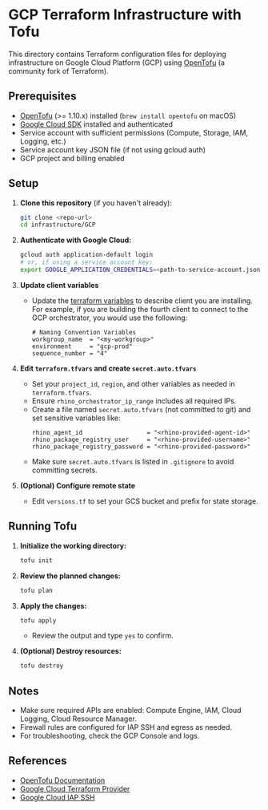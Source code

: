 # GCP Terraform Infrastructure with Tofu

This directory contains Terraform configuration files for deploying infrastructure on Google Cloud Platform (GCP) using [OpenTofu](https://opentofu.org/) (a community fork of Terraform).

## Prerequisites

- [OpenTofu](https://opentofu.org/) (>= 1.10.x) installed (`brew install opentofu` on macOS)
- [Google Cloud SDK](https://cloud.google.com/sdk/docs/install) installed and authenticated
- Service account with sufficient permissions (Compute, Storage, IAM, Logging, etc.)
- Service account key JSON file (if not using gcloud auth)
- GCP project and billing enabled

## Setup

1. **Clone this repository** (if you haven't already):
   ```sh
   git clone <repo-url>
   cd infrastructure/GCP
   ```

2. **Authenticate with Google Cloud:**
   ```sh
   gcloud auth application-default login
   # or, if using a service account key:
   export GOOGLE_APPLICATION_CREDENTIALS=<path-to-service-account.json>
   ```

3. **Update client variables**
   - Update the [terraform variables](./terraform.tfvars) to describe client you are installing. For example, if you are building the fourth client to connect to the GCP orchestrator, you would use the following:
     ``` 
     # Naming Convention Variables
     workgroup_name  = "<my-workgroup>"
     environment     = "gcp-prod"
     sequence_number = "4"
     ```

4. **Edit `terraform.tfvars` and create `secret.auto.tfvars`**
   - Set your `project_id`, `region`, and other variables as needed in `terraform.tfvars`.
   - Ensure `rhino_orchestrator_ip_range` includes all required IPs.
   - Create a file named `secret.auto.tfvars` (not committed to git) and set sensitive variables like:
     ```hcl
     rhino_agent_id                  = "<rhino-provided-agent-id>"
     rhino_package_registry_user     = "<rhino-provided-username>"
     rhino_package_registry_password = "<rhino-provided-password>"
     ```
   - Make sure `secret.auto.tfvars` is listed in `.gitignore` to avoid committing secrets.

4. **(Optional) Configure remote state**
   - Edit `versions.tf` to set your GCS bucket and prefix for state storage.

## Running Tofu

1. **Initialize the working directory:**
   ```sh
   tofu init
   ```

2. **Review the planned changes:**
   ```sh
   tofu plan
   ```

3. **Apply the changes:**
   ```sh
   tofu apply
   ```
   - Review the output and type `yes` to confirm.

4. **(Optional) Destroy resources:**
   ```sh
   tofu destroy
   ```

## Notes
- Make sure required APIs are enabled: Compute Engine, IAM, Cloud Logging, Cloud Resource Manager.
- Firewall rules are configured for IAP SSH and egress as needed.
- For troubleshooting, check the GCP Console and logs.

## References
- [OpenTofu Documentation](https://opentofu.org/docs/)
- [Google Cloud Terraform Provider](https://registry.terraform.io/providers/hashicorp/google/latest/docs)
- [Google Cloud IAP SSH](https://cloud.google.com/iap/docs/using-tcp-forwarding)
